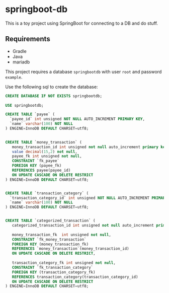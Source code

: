 springboot-db
=======

This is a toy project using SpringBoot for connecting to a DB and do stuff.

Requirements
-------
- Gradle
- Java
- mariadb

This project requires a database `springbootdb` with user `root` and password `example`.

Use the following sql to create the database:

```sql
CREATE DATABASE IF NOT EXISTS springbootdb;
 
USE springbootdb;

CREATE TABLE `payee` (
  `payee_id` int unsigned NOT NULL AUTO_INCREMENT PRIMARY KEY,
  `name` varchar(100) NOT NULL
) ENGINE=InnoDB DEFAULT CHARSET=utf8;

 
CREATE TABLE `money_transaction` (
   money_transaction_id int unsigned not null auto_increment primary key,
   value decimal(15,2) not null,
   payee_fk int unsigned not null,
   CONSTRAINT `fk_payee`
   FOREIGN KEY (payee_fk)
   REFERENCES payee(payee_id)
   ON UPDATE CASCADE ON DELETE RESTRICT
) ENGINE=InnoDB DEFAULT CHARSET=utf8;


CREATE TABLE `transaction_category` (
  `transaction_category_id` int unsigned NOT NULL AUTO_INCREMENT PRIMARY KEY,
  `name` varchar(100) NOT NULL
) ENGINE=InnoDB DEFAULT CHARSET=utf8;


CREATE TABLE `categorized_transaction` (
   categorized_transaction_id int unsigned not null auto_increment primary key,
   
   money_transaction_fk  int unsigned not null,
   CONSTRAINT `fk_money_transaction`
   FOREIGN KEY (money_transaction_fk)
   REFERENCES `money_transaction`(money_transaction_id)
   ON UPDATE CASCADE ON DELETE RESTRICT,
   
   transaction_category_fk int unsigned not null,
   CONSTRAINT `fk_transaction_category`
   FOREIGN KEY (transaction_category_fk)
   REFERENCES transaction_category(transaction_category_id)
   ON UPDATE CASCADE ON DELETE RESTRICT
) ENGINE=InnoDB DEFAULT CHARSET=utf8;
```